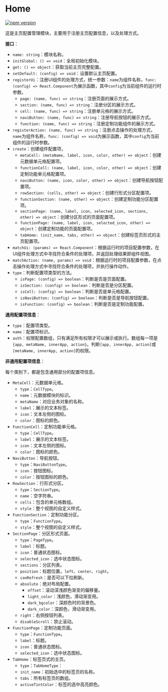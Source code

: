 # Home

[![npm version](https://img.shields.io/npm/v/@hecom/home.svg?style=flat)](https://www.npmjs.com/package/@hecom/home)

这是主页配置管理模块，主要用于注册主页配置信息，以及处理方式。

**接口**：

* `name: string`：模块名称。
* `initGlobal: () => void`：全局初始化模块。
* `get: () => object`：获取当前主页完整配置。
* `setDefault: (config) => void`：设置默认主页配置。
* `registerUi`：注册UI组件的处理方式，统一参数：`name`为组件名称，`func: (config) => React.Component`为展示函数，其中`config`为当前组件的运行时参数。
  * `page: (name, func) => string`：注册页面的展示方式。
  * `section: (name, func) => string`：注册分区的展示方式。
  * `cell: (name, func) => string`：注册单元格的展示方式。
  * `naviButton: (name, func) => string`：注册导航按钮的展示方式。
  * `function: (name, func) => string`：注册定制功能组件的展示方式。
* `registerAction: (name, func) => string`：注册点击操作的处理方式，`name`为组件名称，`func: (config) => void`为展示函数，其中`config`为当前组件的运行时参数。
* `create`：创建组件配置项，
  * `metaCell: (metaName, label, icon, color, other) => object`：创建元数据单元格配置项。
  * `functionCell: (name, label, icon, color, other) => object`：创建定制功能单元格配置项。
  * `naviButton: (name, icon, color, other) => object`：创建导航按钮配置项。
  * `rowSection: (cells, other) => object`：创建行形式分区配置项。
  * `functionSection: (name, other) => object`：创建定制功能分区配置项。
  * `sectionPage: (name, label, icon, selected_icon, sections, other) => object`：创建分区形式的页面配置项。
  * `functionPage: (name, label, icon, selected_icon, other) => object`：创建定制功能的页面配置项。
  * `tabHome: (init_name, tabs, other) => object`：创建标签页形式的主页配置项。
* `matchUi: (params) => React.Component`：根据运行时的项目配置参数，在UI组件处理方式中寻找符合条件的处理项，并返回处理结果即组件视图。
* `matchAction: (name, params) => void`：根据运行时的项目配置参数，在点击操作处理方式中寻找符合条件的处理项，并执行操作动作。
* `type`：判断配置项类型的方法。
  * `isPage: (config) => boolean`：判断是否是页面配置。
  * `isSection: (config) => boolean`：判断是否是分区配置。
  * `isCell: (config) => boolean`：判断是否是单元格配置。
  * `isNaviButton: (config) => boolean`：判断是否是导航按钮配置。
  * `isFunction: (config) => boolean`：判断是否是定制功能配置。

**通用配置项信息**：

* `type`：配置项类型。
* `name`：配置项标识。
* `auth`：权限配置数组，只有满足所有权限才可以展示或执行。数组每一项是`{app, metaName, innerApp, action}`。判断`[app, innerApp, action]`或`[metaName, innerApp, action]`的权限。

**非通用配置项信息**：

每个类别下，都是包含通用部分的配置项信息。

* `MetaCell`：元数据单元格。
  * `type`：`CellType`。
  * `name`：元数据模块的标识。
  * `metaName`：对应业务对象的名称。
  * `label`：展示的文本标签。
  * `icon`：文本左侧的图标。
  * `color`：图标的颜色。
* `FunctionCell`：定制功能单元格。
  * `type`：`CellType`。
  * `label`：展示的文本标签。
  * `icon`：文本左侧的图标。
  * `color`：图标的颜色。
* `NaviButton`：导航按钮。
  * `type`：`NaviButtonType`。
  * `icon`：按钮图标。
  * `color`：按钮图标的颜色。
* `RowSection`：行形式分区。
  * `type`：`SectionType`。
  * `name`：空字符串。
  * `cells`：包含的单元格数组。
  * `style`：整个视图的自定义样式。
* `FunctionSection`：定制功能分区。
  * `type`：`FunctionType`。
  * `style`：整个视图的自定义样式。
* `SectionPage`：分区形式页面。
  * `type`：`PageType`。
  * `label`：标题。
  * `icon`：普通状态图标。
  * `selected_icon`：选中状态图标。
  * `sections`：分区列表。
  * `position`：标题位置，`left`、`center`、`right`。
  * `canRefresh`：是否可以下拉刷新。
  * `absolute`：绝对布局配置。
    * `offset`：滚动深浅颜色渐变的偏移量。
    * `light_color`：浅颜色，滑动渐变用。
    * `dark_bgcolor`：深颜色时的背景色。
    * `dark_color`：深颜色，滑动渐变用。
  * `right`：右侧按钮列表。
  * `disableScroll`：禁止滚动。
* `FunctionPage`：定制功能页面。
  * `type`：`FunctionType`。
  * `label`：标题。
  * `icon`：普通状态图标。
  * `selected_icon`：选中状态图标。
* `TabHome`：标签页式的主页。
  * `type`：`TabHomeType`：
  * `init_name`：初始选中的标签页的名称。
  * `tabs`：所有标签页的数组。
  * `activeTintColor`：标签的选中高亮颜色。